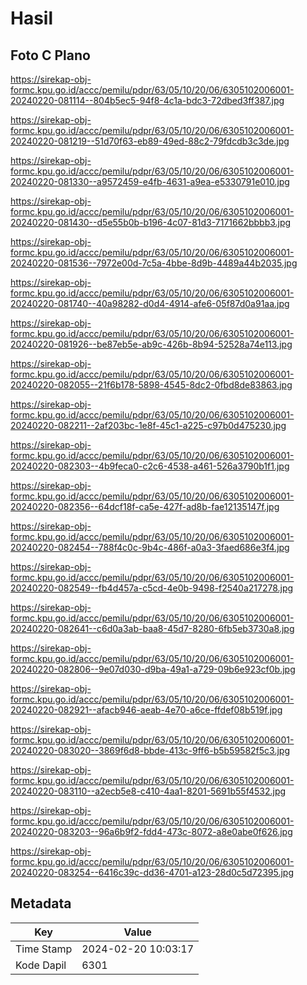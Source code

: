 # Hasil

## Foto C Plano

https://sirekap-obj-formc.kpu.go.id/accc/pemilu/pdpr/63/05/10/20/06/6305102006001-20240220-081114--804b5ec5-94f8-4c1a-bdc3-72dbed3ff387.jpg

https://sirekap-obj-formc.kpu.go.id/accc/pemilu/pdpr/63/05/10/20/06/6305102006001-20240220-081219--51d70f63-eb89-49ed-88c2-79fdcdb3c3de.jpg

https://sirekap-obj-formc.kpu.go.id/accc/pemilu/pdpr/63/05/10/20/06/6305102006001-20240220-081330--a9572459-e4fb-4631-a9ea-e5330791e010.jpg

https://sirekap-obj-formc.kpu.go.id/accc/pemilu/pdpr/63/05/10/20/06/6305102006001-20240220-081430--d5e55b0b-b196-4c07-81d3-7171662bbbb3.jpg

https://sirekap-obj-formc.kpu.go.id/accc/pemilu/pdpr/63/05/10/20/06/6305102006001-20240220-081536--7972e00d-7c5a-4bbe-8d9b-4489a44b2035.jpg

https://sirekap-obj-formc.kpu.go.id/accc/pemilu/pdpr/63/05/10/20/06/6305102006001-20240220-081740--40a98282-d0d4-4914-afe6-05f87d0a91aa.jpg

https://sirekap-obj-formc.kpu.go.id/accc/pemilu/pdpr/63/05/10/20/06/6305102006001-20240220-081926--be87eb5e-ab9c-426b-8b94-52528a74e113.jpg

https://sirekap-obj-formc.kpu.go.id/accc/pemilu/pdpr/63/05/10/20/06/6305102006001-20240220-082055--21f6b178-5898-4545-8dc2-0fbd8de83863.jpg

https://sirekap-obj-formc.kpu.go.id/accc/pemilu/pdpr/63/05/10/20/06/6305102006001-20240220-082211--2af203bc-1e8f-45c1-a225-c97b0d475230.jpg

https://sirekap-obj-formc.kpu.go.id/accc/pemilu/pdpr/63/05/10/20/06/6305102006001-20240220-082303--4b9feca0-c2c6-4538-a461-526a3790b1f1.jpg

https://sirekap-obj-formc.kpu.go.id/accc/pemilu/pdpr/63/05/10/20/06/6305102006001-20240220-082356--64dcf18f-ca5e-427f-ad8b-fae12135147f.jpg

https://sirekap-obj-formc.kpu.go.id/accc/pemilu/pdpr/63/05/10/20/06/6305102006001-20240220-082454--788f4c0c-9b4c-486f-a0a3-3faed686e3f4.jpg

https://sirekap-obj-formc.kpu.go.id/accc/pemilu/pdpr/63/05/10/20/06/6305102006001-20240220-082549--fb4d457a-c5cd-4e0b-9498-f2540a217278.jpg

https://sirekap-obj-formc.kpu.go.id/accc/pemilu/pdpr/63/05/10/20/06/6305102006001-20240220-082641--c6d0a3ab-baa8-45d7-8280-6fb5eb3730a8.jpg

https://sirekap-obj-formc.kpu.go.id/accc/pemilu/pdpr/63/05/10/20/06/6305102006001-20240220-082806--9e07d030-d9ba-49a1-a729-09b6e923cf0b.jpg

https://sirekap-obj-formc.kpu.go.id/accc/pemilu/pdpr/63/05/10/20/06/6305102006001-20240220-082921--afacb946-aeab-4e70-a6ce-ffdef08b519f.jpg

https://sirekap-obj-formc.kpu.go.id/accc/pemilu/pdpr/63/05/10/20/06/6305102006001-20240220-083020--3869f6d8-bbde-413c-9ff6-b5b59582f5c3.jpg

https://sirekap-obj-formc.kpu.go.id/accc/pemilu/pdpr/63/05/10/20/06/6305102006001-20240220-083110--a2ecb5e8-c410-4aa1-8201-5691b55f4532.jpg

https://sirekap-obj-formc.kpu.go.id/accc/pemilu/pdpr/63/05/10/20/06/6305102006001-20240220-083203--96a6b9f2-fdd4-473c-8072-a8e0abe0f626.jpg

https://sirekap-obj-formc.kpu.go.id/accc/pemilu/pdpr/63/05/10/20/06/6305102006001-20240220-083254--6416c39c-dd36-4701-a123-28d0c5d72395.jpg


## Metadata

| Key        | Value               |
| ---------- | ------------------- |
| Time Stamp | 2024-02-20 10:03:17 |
| Kode Dapil | 6301                |



